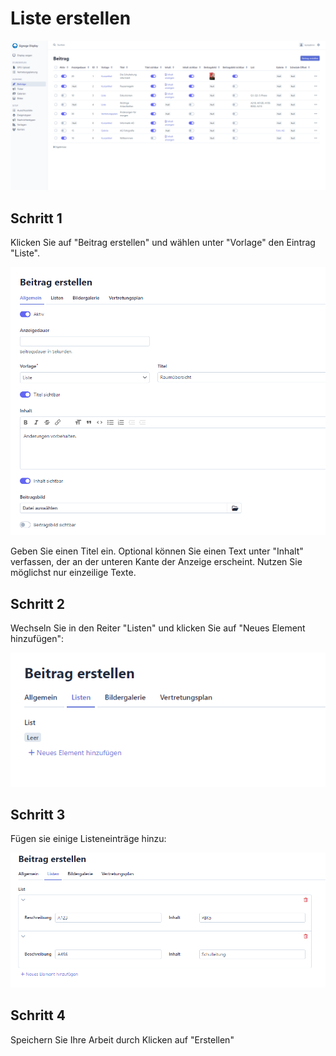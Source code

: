 # Liste erstellen

![img.png](img.png)

## Schritt 1

Klicken Sie auf "Beitrag erstellen" und wählen unter "Vorlage" den Eintrag "Liste".

![img_3.png](img_3.png)

Geben Sie einen Titel ein. Optional können Sie einen Text unter "Inhalt" verfassen,
der an der unteren Kante der Anzeige erscheint. Nutzen Sie möglichst nur einzeilige Texte.

## Schritt 2

Wechseln Sie in den Reiter "Listen" und klicken Sie auf "Neues Element hinzufügen":

![img_4.png](img_4.png)

## Schritt 3

Fügen sie einige Listeneinträge hinzu:

![img_5.png](img_5.png)

## Schritt 4

Speichern Sie Ihre Arbeit durch Klicken auf "Erstellen"